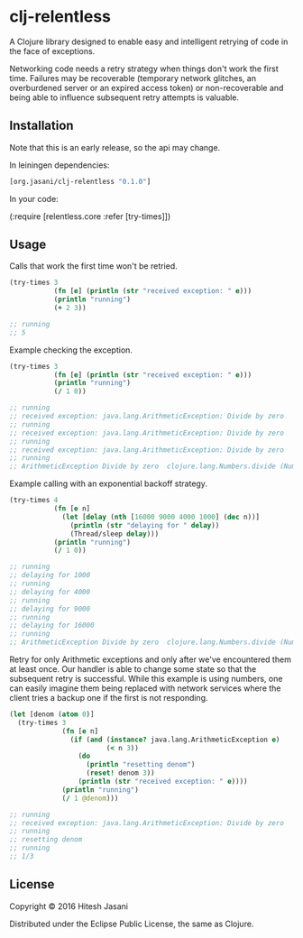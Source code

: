 # clj-relentless

A Clojure library designed to enable easy and intelligent retrying of
code in the face of exceptions.

Networking code needs a retry strategy when things don't work the
first time.  Failures may be recoverable (temporary network glitches,
an overburdened server or an expired access token) or non-recoverable
and being able to influence subsequent retry attempts is valuable.


## Installation

Note that this is an early release, so the api may change.

In leiningen dependencies:

```clojure
[org.jasani/clj-relentless "0.1.0"]
```

In your code:

(:require [relentless.core :refer [try-times]])


## Usage

Calls that work the first time won't be retried.

```clojure
(try-times 3
           (fn [e] (println (str "received exception: " e)))
           (println "running")
           (+ 2 3))

;; running
;; 5
```

Example checking the exception.

```clojure
(try-times 3
           (fn [e] (println (str "received exception: " e)))
           (println "running")
           (/ 1 0))

;; running
;; received exception: java.lang.ArithmeticException: Divide by zero
;; running
;; received exception: java.lang.ArithmeticException: Divide by zero
;; running
;; received exception: java.lang.ArithmeticException: Divide by zero
;; running
;; ArithmeticException Divide by zero  clojure.lang.Numbers.divide (Numbers.java:158)
```

Example calling with an exponential backoff strategy.

```clojure
(try-times 4
           (fn [e n]
             (let [delay (nth [16000 9000 4000 1000] (dec n))]
               (println (str "delaying for " delay))
               (Thread/sleep delay)))
           (println "running")
           (/ 1 0))

;; running
;; delaying for 1000
;; running
;; delaying for 4000
;; running
;; delaying for 9000
;; running
;; delaying for 16000
;; running
;; ArithmeticException Divide by zero  clojure.lang.Numbers.divide (Numbers.java:158)
```

Retry for only Arithmetic exceptions and only after we've encountered
them at least once.  Our handler is able to change some state so that
the subsequent retry is successful.  While this example is using
numbers, one can easily imagine them being replaced with network
services where the client tries a backup one if the first is not
responding.

```clojure
(let [denom (atom 0)]
  (try-times 3
             (fn [e n]
               (if (and (instance? java.lang.ArithmeticException e)
                        (< n 3))
                 (do
                   (println "resetting denom")
                   (reset! denom 3))
                 (println (str "received exception: " e))))
             (println "running")
             (/ 1 @denom)))

;; running
;; received exception: java.lang.ArithmeticException: Divide by zero
;; running
;; resetting denom
;; running
;; 1/3
```

## License

Copyright © 2016 Hitesh Jasani

Distributed under the Eclipse Public License, the same as Clojure.
